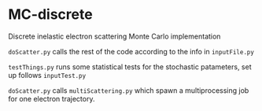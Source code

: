 # MC-discrete
Discrete inelastic electron scattering Monte Carlo implementation

`doScatter.py` calls the rest of the code according to the info in `inputFile.py`

`testThings.py` runs some statistical tests for the stochastic patameters, set up follows `inputTest.py`

`doScatter.py` calls `multiScattering.py` which spawn a multiprocessing job for one electron trajectory.

